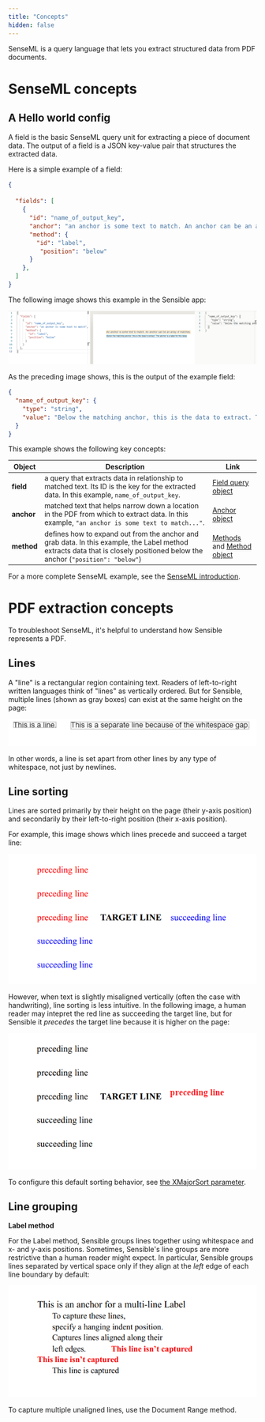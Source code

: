 ```yaml
---
title: "Concepts"
hidden: false
---
```


SenseML is a query language that lets you extract structured data from PDF documents.

SenseML concepts
====

A Hello world config
----
A field is the basic SenseML query unit for extracting a piece of document data. The output of a field is a JSON key-value pair that structures the extracted data.  

Here is a simple example of a field: 

```json
{

  "fields": [
    {
      "id": "name_of_output_key",
      "anchor": "an anchor is some text to match. An anchor can be an array of matches",
      "method": {
        "id": "label",
         "position": "below"
      }
    },
  ]
}
```

The following image shows this example in the Sensible app:

![](https://raw.githubusercontent.com/sensible-hq/sensible-docs/main/readme-sync/assets/v0/images/basic_field.png)

As the preceding image shows, this is the output of the example field: 

```json
{
  "name_of_output_key": {
    "type": "string",
    "value": "Below the matching anchor, this is the data to extract. The anchor is a label for this data."
  }
}
```



This example shows the following key concepts:

| Object     | Description                                                  | Link                                                   |
| ---------- | ------------------------------------------------------------ | ------------------------------------------------------ |
| **field**  | a query that extracts data in relationship to matched text. Its ID is the key for the extracted data. In this example,  `name_of_output_key`. | [Field query object](doc:field-query-object)           |
| **anchor** | matched text that helps narrow down a location in the PDF from which to extract data.  In this example, `"an anchor is some text to match..."`. | [Anchor object](doc:anchor)                            |
| **method** | defines how to expand out from the anchor and grab data. In this example, the Label method extracts data that is closely positioned below the anchor (`"position": "below"`) | [Methods](doc:methods) and [Method object](doc:method) |

 For a more complete SenseML example, see the [SenseML introduction](doc:senseml-reference-introduction).

PDF extraction concepts
===

To troubleshoot SenseML, it's helpful to understand how Sensible represents a PDF.

Lines
----

 A "line" is a rectangular region containing text.  Readers of left-to-right written languages think of "lines"  as vertically ordered. But for Sensible, multiple lines  (shown as gray boxes) can exist at the same height on the page:

![](https://raw.githubusercontent.com/sensible-hq/sensible-docs/main/readme-sync/assets/v0/images/line_concept.png)

 In other words, a line is set apart from other lines by any type of whitespace,  not just by newlines.


Line sorting
----

Lines are sorted primarily by their height on the page (their y-axis position) and secondarily by their left-to-right position (their x-axis position).

For example, this image shows which lines precede and succeed a target line:

![](https://raw.githubusercontent.com/sensible-hq/sensible-docs/main/readme-sync/assets/v0/images/line_sort_example_1.png)

However, when text is slightly misaligned vertically (often the case with handwriting), line sorting is less intuitive. In the following image, a human reader may intepret the red line as succeeding the target line, but for Sensible it *precedes* the target line because it is higher on the page:

![](https://raw.githubusercontent.com/sensible-hq/sensible-docs/main/readme-sync/assets/v0/images/line_sort_example_2.png)

To configure this default sorting behavior, see [the XMajorSort parameter](doc:method).

Line grouping
---

**Label method**

For the Label method, Sensible groups lines together using whitespace and x- and y-axis positions. Sometimes, Sensible's line groups are more restrictive than a human reader might expect. In particular, Sensible groups lines separated by vertical space only if they align at the *left* edge of each line boundary by default:

![](https://raw.githubusercontent.com/sensible-hq/sensible-docs/main/readme-sync/assets/v0/images/line_grouping_example.png)

To capture multiple unaligned lines, use the Document Range method.





